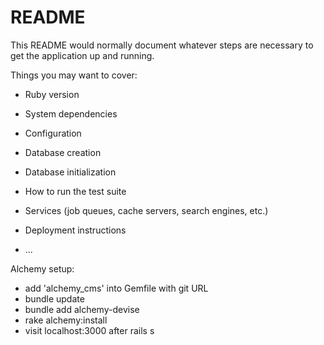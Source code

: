 # README

This README would normally document whatever steps are necessary to get the
application up and running.

Things you may want to cover:

* Ruby version

* System dependencies

* Configuration

* Database creation

* Database initialization

* How to run the test suite

* Services (job queues, cache servers, search engines, etc.)

* Deployment instructions

* ...


Alchemy setup:
* add 'alchemy_cms' into Gemfile with git URL
* bundle update
* bundle add alchemy-devise
* rake alchemy:install
* visit localhost:3000 after rails s
